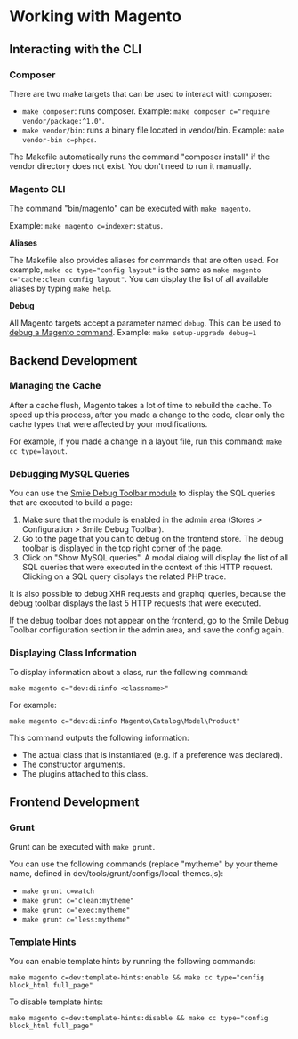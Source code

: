 # Working with Magento

## Interacting with the CLI

### Composer

There are two make targets that can be used to interact with composer:

- `make composer`: runs composer. Example: `make composer c="require vendor/package:^1.0"`.
- `make vendor/bin`: runs a binary file located in vendor/bin. Example: `make vendor-bin c=phpcs`.

The Makefile automatically runs the command "composer install" if the vendor directory does not exist.
You don't need to run it manually.

### Magento CLI

The command "bin/magento" can be executed with `make magento`.

Example: `make magento c=indexer:status`.

**Aliases**

The Makefile also provides aliases for commands that are often used.
For example, `make cc type="config layout"` is the same as `make magento c="cache:clean config layout"`.
You can display the list of all available aliases by typing `make help`.

**Debug**

All Magento targets accept a parameter named `debug`.
This can be used to [debug a Magento command](07-xdebug.md).
Example: `make setup-upgrade debug=1`

## Backend Development

### Managing the Cache

After a cache flush, Magento takes a lot of time to rebuild the cache.
To speed up this process, after you made a change to the code, clear only the cache types that were affected by your modifications.

For example, if you made a change in a layout file, run this command: `make cc type=layout`.

### Debugging MySQL Queries

You can use the [Smile Debug Toolbar module](https://github.com/Smile-SA/magento2-module-debug-toolbar) to display the SQL queries that are executed to build a page:

1. Make sure that the module is enabled in the admin area (Stores > Configuration > Smile Debug Toolbar).
2. Go to the page that you can to debug on the frontend store.
   The debug toolbar is displayed in the top right corner of the page.
3. Click on "Show MySQL queries".
   A modal dialog will display the list of all SQL queries that were executed in the context of this HTTP request.
   Clicking on a SQL query displays the related PHP trace.

It is also possible to debug XHR requests and graphql queries, because the debug toolbar displays the last 5 HTTP requests that were executed.

If the debug toolbar does not appear on the frontend, go to the Smile Debug Toolbar configuration section in the admin area, and save the config again.

### Displaying Class Information

To display information about a class, run the following command:

```
make magento c="dev:di:info <classname>"
```

For example:

```
make magento c="dev:di:info Magento\Catalog\Model\Product"
```

This command outputs the following information:

- The actual class that is instantiated (e.g. if a preference was declared).
- The constructor arguments.
- The plugins attached to this class.

## Frontend Development

### Grunt

Grunt can be executed with `make grunt`.

You can use the following commands (replace "mytheme" by your theme name, defined in dev/tools/grunt/configs/local-themes.js):

- `make grunt c=watch`
- `make grunt c="clean:mytheme"`
- `make grunt c="exec:mytheme"`
- `make grunt c="less:mytheme"`

### Template Hints

You can enable template hints by running the following commands:

```
make magento c=dev:template-hints:enable && make cc type="config block_html full_page"
```

To disable template hints:

```
make magento c=dev:template-hints:disable && make cc type="config block_html full_page"
```

